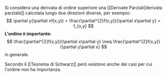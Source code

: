 Si considera una derivata di ordine superiore una [[Derivate Parziali|derivata parziale]] calcolata lungo due direzioni diverse, per esempio:
$$
\partial y(\partial xf(x,y)) = \frac{\partial^{2}f(x,y)}{\partial x\partial y} = f_{x,y}
$$
**L'ordine è importante:**
$$
\frac{\partial^{2}f(x,y)}{\partial x\partial y} \neq \frac{\partial^{2}f(x,y)}{\partial y\partial x}
$$
in generale.

Secondo il [[Teorema di Schwarz]] però esistono anche dei casi per cui l'ordine non ha importanza.